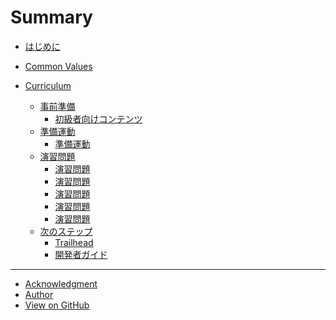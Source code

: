 # Summary

- [はじめに](README.md#はじめに)

- [Common Values](README.md#common-values)

- [Curriculum](README.md#curriculum)
  - [事前準備](prerequisite/README.md)
    - [初級者向けコンテンツ](prerequisite/beginner.md)
  - [準備運動]()
    - [準備運動]()
  - [演習問題]()
    - [演習問題]()
    - [演習問題]()
    - [演習問題]()
    - [演習問題]()
    - [演習問題]()
  - [次のステップ](next-step/README.md)
    - [Trailhead](next-step/README.md#trailhead)
    - [開発者ガイド](next-step/README.md#開発者ガイド)

---

- [Acknowledgment](README.md#acknowledgment)
- [Author](README.md#author)
- [View on GitHub](https://github.com/takahitomiyamoto/apex-trigger-intermediate)
